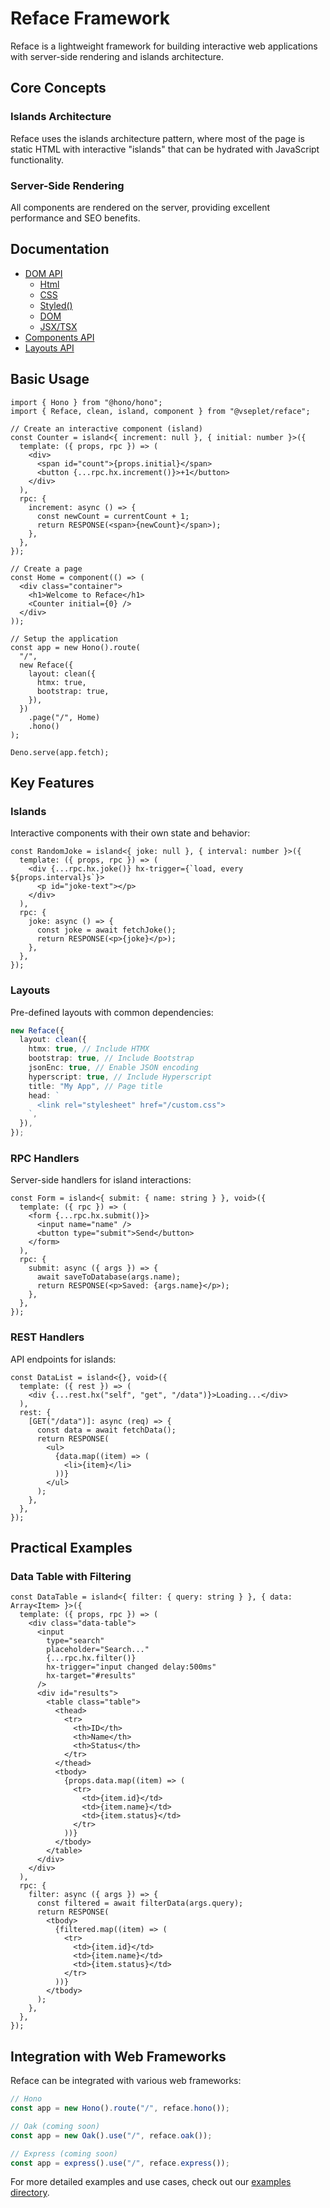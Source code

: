 # Reface Framework

Reface is a lightweight framework for building interactive web applications with server-side rendering and islands architecture.

## Core Concepts

### Islands Architecture

Reface uses the islands architecture pattern, where most of the page is static HTML with interactive "islands" that can be hydrated with JavaScript functionality.

### Server-Side Rendering

All components are rendered on the server, providing excellent performance and SEO benefits.

## Documentation

- [DOM API](./dom/readme.md)
  - [Html](./dom/html.md)
  - [CSS](./dom/css.md)
  - [Styled()](./dom/styled.md)
  - [DOM](./dom/dom.md)
  - [JSX/TSX](./dom/jsx.md)
- [Components API](./components.md)
- [Layouts API](./layouts.md)

## Basic Usage

```tsx
import { Hono } from "@hono/hono";
import { Reface, clean, island, component } from "@vseplet/reface";

// Create an interactive component (island)
const Counter = island<{ increment: null }, { initial: number }>({
  template: ({ props, rpc }) => (
    <div>
      <span id="count">{props.initial}</span>
      <button {...rpc.hx.increment()}>+1</button>
    </div>
  ),
  rpc: {
    increment: async () => {
      const newCount = currentCount + 1;
      return RESPONSE(<span>{newCount}</span>);
    },
  },
});

// Create a page
const Home = component(() => (
  <div class="container">
    <h1>Welcome to Reface</h1>
    <Counter initial={0} />
  </div>
));

// Setup the application
const app = new Hono().route(
  "/",
  new Reface({
    layout: clean({
      htmx: true,
      bootstrap: true,
    }),
  })
    .page("/", Home)
    .hono()
);

Deno.serve(app.fetch);
```

## Key Features

### Islands

Interactive components with their own state and behavior:

```tsx
const RandomJoke = island<{ joke: null }, { interval: number }>({
  template: ({ props, rpc }) => (
    <div {...rpc.hx.joke()} hx-trigger={`load, every ${props.interval}s`}>
      <p id="joke-text"></p>
    </div>
  ),
  rpc: {
    joke: async () => {
      const joke = await fetchJoke();
      return RESPONSE(<p>{joke}</p>);
    },
  },
});
```

### Layouts

Pre-defined layouts with common dependencies:

```typescript
new Reface({
  layout: clean({
    htmx: true, // Include HTMX
    bootstrap: true, // Include Bootstrap
    jsonEnc: true, // Enable JSON encoding
    hyperscript: true, // Include Hyperscript
    title: "My App", // Page title
    head: `
      <link rel="stylesheet" href="/custom.css">
    `,
  }),
});
```

### RPC Handlers

Server-side handlers for island interactions:

```tsx
const Form = island<{ submit: { name: string } }, void>({
  template: ({ rpc }) => (
    <form {...rpc.hx.submit()}>
      <input name="name" />
      <button type="submit">Send</button>
    </form>
  ),
  rpc: {
    submit: async ({ args }) => {
      await saveToDatabase(args.name);
      return RESPONSE(<p>Saved: {args.name}</p>);
    },
  },
});
```

### REST Handlers

API endpoints for islands:

```tsx
const DataList = island<{}, void>({
  template: ({ rest }) => (
    <div {...rest.hx("self", "get", "/data")}>Loading...</div>
  ),
  rest: {
    [GET("/data")]: async (req) => {
      const data = await fetchData();
      return RESPONSE(
        <ul>
          {data.map((item) => (
            <li>{item}</li>
          ))}
        </ul>
      );
    },
  },
});
```

## Practical Examples

### Data Table with Filtering

```tsx
const DataTable = island<{ filter: { query: string } }, { data: Array<Item> }>({
  template: ({ props, rpc }) => (
    <div class="data-table">
      <input
        type="search"
        placeholder="Search..."
        {...rpc.hx.filter()}
        hx-trigger="input changed delay:500ms"
        hx-target="#results"
      />
      <div id="results">
        <table class="table">
          <thead>
            <tr>
              <th>ID</th>
              <th>Name</th>
              <th>Status</th>
            </tr>
          </thead>
          <tbody>
            {props.data.map((item) => (
              <tr>
                <td>{item.id}</td>
                <td>{item.name}</td>
                <td>{item.status}</td>
              </tr>
            ))}
          </tbody>
        </table>
      </div>
    </div>
  ),
  rpc: {
    filter: async ({ args }) => {
      const filtered = await filterData(args.query);
      return RESPONSE(
        <tbody>
          {filtered.map((item) => (
            <tr>
              <td>{item.id}</td>
              <td>{item.name}</td>
              <td>{item.status}</td>
            </tr>
          ))}
        </tbody>
      );
    },
  },
});
```

## Integration with Web Frameworks

Reface can be integrated with various web frameworks:

```typescript
// Hono
const app = new Hono().route("/", reface.hono());

// Oak (coming soon)
const app = new Oak().use("/", reface.oak());

// Express (coming soon)
const app = express().use("/", reface.express());
```

For more detailed examples and use cases, check out our [examples directory](../../examples).
